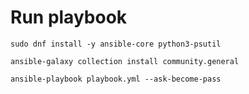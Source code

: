 # Run playbook

```
sudo dnf install -y ansible-core python3-psutil
```

```
ansible-galaxy collection install community.general
```

```
ansible-playbook playbook.yml --ask-become-pass
```
